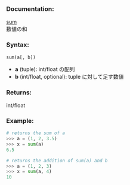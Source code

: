 ### Documentation:

[sum](https://docs.python.org/ja/3/library/functions.html#sum)  
数値の和

### Syntax:

```sum(a[, b])```

- **a** (tuple): int/float の配列
- **b** (int/float, optional): tuple に対して足す数値

### Returns:

int/float

### Example: 

```python
# returns the sum of a
>>> a = (1, 2, 3.5)
>>> x = sum(a)
6.5

# returns the addition of sum(a) and b 
>>> a = (1, 2, 3)
>>> x = sum(a, 4)
10

```